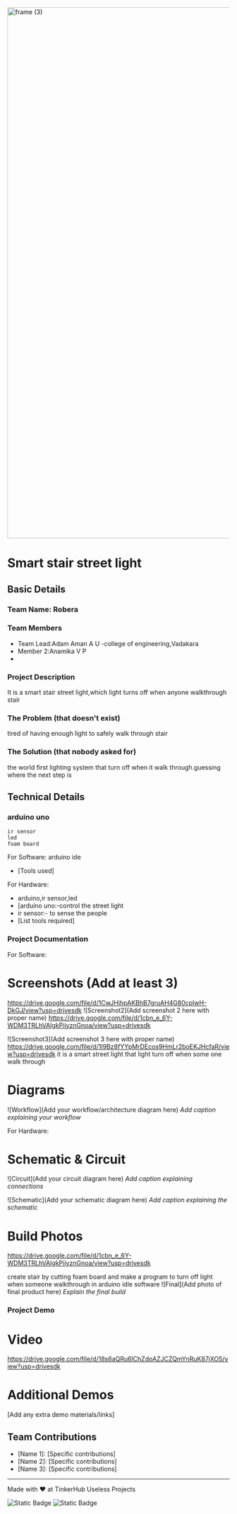 <img width="3188" height="1202" alt="frame (3)" src="https://github.com/user-attachments/assets/517ad8e9-ad22-457d-9538-a9e62d137cd7" />


# Smart stair street light


## Basic Details
### Team Name: Robera


### Team Members
- Team Lead:Adam Aman A U -college of engineering,Vadakara
- Member 2:Anamika V P
- 

### Project Description
It is a smart stair street light,which light turns off when anyone walkthrough stair

### The Problem (that doesn't exist)
tired of having enough light to safely walk through stair

### The Solution (that nobody asked for)
the world first lighting system that turn off when it walk through.guessing where the next step is

## Technical Details
### arduino uno
    ir sensor
    led
    foam board
For Software:
arduino ide
- [Tools used]

For Hardware:
- arduino,ir sensor,led
- [arduino uno:-control the street light
- ir sensor:- to sense the people
- [List tools required]


### Project Documentation
For Software:

# Screenshots (Add at least 3)
https://drive.google.com/file/d/1CwJHihpAKBhB7gruAH4G80cpIwH-DkGJ/view?usp=drivesdk
![Screenshot2](Add screenshot 2 here with proper name)
https://drive.google.com/file/d/1cbn_e_6Y-WDM3TRLhVAIgkPiiyznGnoa/view?usp=drivesdk

![Screenshot3](Add screenshot 3 here with proper name)
https://drive.google.com/file/d/1I9Bz8fYYpMrDEcos9HmLr2boEKJHcfaR/view?usp=drivesdk
it is a smart street light that light turn off when some one walk through
# Diagrams
![Workflow](Add your workflow/architecture diagram here)
*Add caption explaining your workflow*

For Hardware:

# Schematic & Circuit
![Circuit](Add your circuit diagram here)
*Add caption explaining connections*

![Schematic](Add your schematic diagram here)
*Add caption explaining the schematic*

# Build Photos
https://drive.google.com/file/d/1cbn_e_6Y-WDM3TRLhVAIgkPiiyznGnoa/view?usp=drivesdk

create stair by cutting foam board and make a program to turn off light when someone walkthrough in arduino idle software 
![Final](Add photo of final product here)
*Explain the final build*

### Project Demo
# Video
https://drive.google.com/file/d/18s6aQRu6lChZdoAZJCZQmYnRuK87jXO5/view?usp=drivesdk
# Additional Demos
[Add any extra demo materials/links]

## Team Contributions
- [Name 1]: [Specific contributions]
- [Name 2]: [Specific contributions]
- [Name 3]: [Specific contributions]

---
Made with ❤️ at TinkerHub Useless Projects 

![Static Badge](https://img.shields.io/badge/TinkerHub-24?color=%23000000&link=https%3A%2F%2Fwww.tinkerhub.org%2F)
![Static Badge](https://img.shields.io/badge/UselessProjects--25-25?link=https%3A%2F%2Fwww.tinkerhub.org%2Fevents%2FQ2Q1TQKX6Q%2FUseless%2520Projects)



